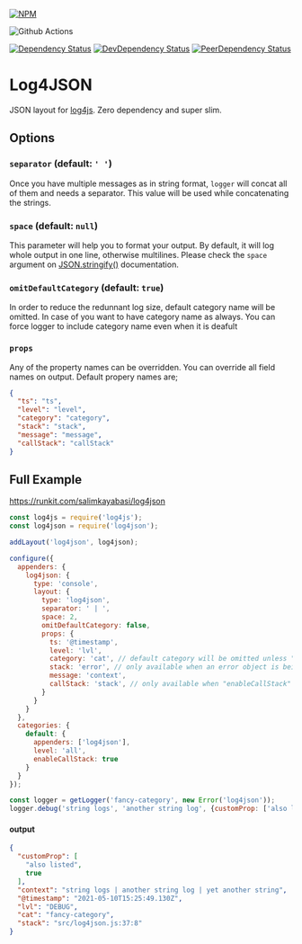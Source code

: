 [![NPM](https://nodei.co/npm/log4json.png?downloads=true&downloadRank=true&stars=true)](https://www.npmjs.com/package/log4json)

![Github Actions](https://github.com/salimkayabasi/log4json/actions/workflows/check.yml/badge.svg)

[![Dependency Status](https://david-dm.org/salimkayabasi/log4json.svg)](https://david-dm.org/salimkayabasi/log4json)
[![DevDependency Status](https://david-dm.org/salimkayabasi/log4json/dev-status.svg)](https://david-dm.org/salimkayabasi/log4json#info=devDependencies)
[![PeerDependency Status](https://david-dm.org/salimkayabasi/log4json/peer-status.svg)](https://david-dm.org/salimkayabasi/log4json#info=peerDependencies)

# Log4JSON

JSON layout for [log4js](https://www.npmjs.com/package/log4js). Zero dependency and super slim.

## Options

### `separator` (default: `' '`)
Once you have multiple messages as in string format, `logger` will concat all of them and needs a separator.
This value will be used while concatenating the strings.

### `space` (default: `null`)
This parameter will help you to format your output. By default, it will log whole output in one line, otherwise multilines.
Please check the `space` argument on [JSON.stringify()](https://developer.mozilla.org/en-US/docs/Web/JavaScript/Reference/Global_Objects/JSON/stringify) documentation.

### `omitDefaultCategory`  (default: `true`)
In order to reduce the redunnant log size, default category name will be omitted. In case of you want to have category name as always.
You can force logger to include category name even when it is deafult

### `props`
Any of the property names can be overridden. You can override all field names on output.
Default propery names are;
```json
{
  "ts": "ts",
  "level": "level",
  "category": "category",
  "stack": "stack",
  "message": "message",
  "callStack": "callStack"
}
```

## Full Example

https://runkit.com/salimkayabasi/log4json

```javascript
const log4js = require('log4js');
const log4json = require('log4json');

addLayout('log4json', log4json);

configure({
  appenders: {
    log4json: {
      type: 'console',
      layout: {
        type: 'log4json',
        separator: ' | ',
        space: 2,
        omitDefaultCategory: false,
        props: {
          ts: '@timestamp',
          level: 'lvl',
          category: 'cat', // default category will be omitted unless "omitDefaultCategory" is false
          stack: 'error', // only available when an error object is being logged
          message: 'context',
          callStack: 'stack', // only available when "enableCallStack" is true
        }
      }
    }
  },
  categories: {
    default: {
      appenders: ['log4json'],
      level: 'all',
      enableCallStack: true
    }
  }
});

const logger = getLogger('fancy-category', new Error('log4json'));
logger.debug('string logs', 'another string log', {customProp: ['also listed', true]}, 'yet another string');
```

#### output
```json
{
  "customProp": [
    "also listed",
    true
  ],
  "context": "string logs | another string log | yet another string",
  "@timestamp": "2021-05-10T15:25:49.130Z",
  "lvl": "DEBUG",
  "cat": "fancy-category",
  "stack": "src/log4json.js:37:8"
}
```
